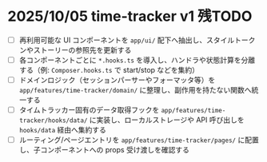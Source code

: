 # 2025/10/05 time-tracker v1 残TODO
- [ ] 再利用可能な UI コンポーネントを `app/ui/` 配下へ抽出し、スタイルトークンやストーリーの参照先を更新する
- [ ] 各コンポーネントごとに `*.hooks.ts` を導入し、ハンドラや状態計算を分離する（例: `Composer.hooks.ts` で start/stop などを集約）
- [ ] ドメインロジック（セッションパーサーやフォーマッタ等）を `app/features/time-tracker/domain/` に整理し、副作用を持たない関数へ統一する
- [ ] タイムトラッカー固有のデータ取得フックを `app/features/time-tracker/hooks/data/` に実装し、ローカルストレージや API 呼び出しを `hooks/data` 経由へ集約する
- [ ] ルーティング/ページエントリを `app/features/time-tracker/pages/` に配置し、子コンポーネントへの props 受け渡しを確認する

